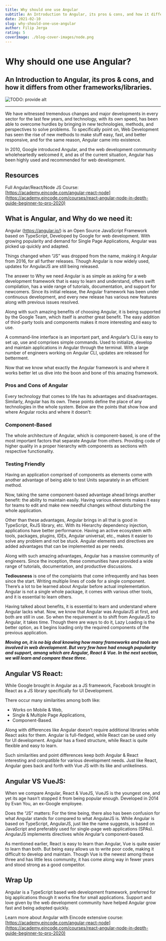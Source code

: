 ```yaml
---
title: Why should one use Angular
subtitle: An Introduction to Angular, its pros & cons, and how it differs from other frameworks/libraries.
date: 2021-02-10
slug: why-should-one-use-angular
author: Filip Jerga
rating: 5
coverImage: ./blog-cover-images/node.png
---
```


# Why should one use Angular?

## An Introduction to Angular, its pros & cons, and how it differs from other frameworks/libraries.

![TODO: provide alt](https://cdn.sanity.io/images/55mm68d3/production/79956e71c495a65556731eb6cd650ddd3922581b-750x422.jpg?h=600&fm=jpg&q=70)

* * *

We have witnessed tremendous changes and major developments in every sector for the last few years, and technology, with its own speed, has been able to overcome hurdles by bringing in new technologies, methods, and perspectives to solve problems. To specifically point on, Web Development has seen the rise of new methods to make stuff easy, fast, and better responsive, and for the same reason, Angular came into existence.

In 2010, Google introduced Angular, and the web development community wholeheartedly welcomed it, and as of the current situation, Angular has been highly used and recommended for web development.

## Resources

Full Angular/React/Node JS Course: [https://academy.eincode.com/angular-react-node](https://academy.eincode.com/courses/react-angular-node-in-depth-guide-beginner-to-pro-2020)

## **What is Angular, and Why do we need it:**

Angular (https://angular.io/) is an Open Source JavaScript Framework based on TypeScript, Developed by Google for web development. With growing popularity and demand for Single Page Applications, Angular was picked up quickly and adapted.

Things changed when “JS” was dropped from the name, making it Angular from 2016, for all further releases. Though Angular is now widely used, updates for AngularJS are still being released.

The answer to Why we need Angular is as simple as asking for a web development framework that is easy to learn and understand, offers swift compilation, has a wide range of tutorials, documentation, and support for newcomers. Since its initial release, the Angular framework has been under continuous development, and every new release has various new features along with previous issues resolved.

Along with such amazing benefits of choosing Angular, it is being supported by the Google Team, which itself is another great benefit. The easy addition of third-party tools and components makes it more interesting and easy to use.

A command-line interface is an important part, and Angular’s CLI is easy to set up, use and comprises simple commands. Used to initialize, develop and maintain applications in Angular through the terminal. With a large number of engineers working on Angular CLI, updates are released for betterment.

Now that we know what exactly the Angular framework is and where it works better let us dive into the boon and bone of this amazing framework.

### **Pros and Cons of Angular**

Every technology that comes to life has its advantages and disadvantages. Similarly, Angular has its own. These points define the place of any technologies in the whole system. Below are the points that show how and where Angular rocks and where it doesn’t:

### **Component-Based**

The whole architecture of Angular, which is component-based, is one of the most important factors that separate Angular from others. Providing code of higher quality in a proper hierarchy with components as sections with respective functionality.

### **Testing Friendly**

Having an application comprised of components as elements come with another advantage of being able to test Units separately in an efficient method.

Now, taking the same component-based advantage ahead brings another benefit: the ability to maintain easily. Having various elements makes it easy for teams to edit and make new needful changes without disturbing the whole application.

Other than these advantages, Angular brings in all that is good in TypeScript, RxJS library, etc. With its Hierarchy dependency injection, applications have better performance. Having an active ecosystem with tools, packages, plugins, IDEs, Angular universal, etc., makes it easier to solve any problem and not be stuck. Angular elements and directives are added advantages that can be implemented as per needs.

Along with such amazing advantages, Angular has a massive community of engineers. Since the inception, these communities have provided a wide range of tutorials, documentation, and productive discussions.

**Tediousness** is one of the complaints that come infrequently and has been since the start. Writing multiple lines of code for a single component. There’s a lot to be learned about Angular before actual implementation. Angular is not a single whole package, it comes with various other tools, and it is essential to learn others.

Having talked about benefits, it is essential to learn and understand where Angular lacks what. Now, we know that Angular was AngularJS at first, and both are still in use. So when the requirement is to shift from AngularJS to Angular, it takes time. Though there are ways to do it, Lazy Loading is the better option, as it begins loading only the required components of the previous application.

**_Moving on, it is no big deal knowing how many frameworks and tools are involved in web development. But very few have had enough popularity and support, among which are Angular, React & Vue. In the next section, we will learn and compare these three._**

## **Angular VS React:**

While Google brought in Angular as a JS framework, Facebook brought in React as a JS library specifically for UI Development.

There occur many similarities among both like:

*   Works on Mobile & Web,
*   Single & Multiple Page Applications,
*   Component-Based.

Along with differences like Angular doesn’t require additional libraries while React asks for them. Angular is full-fledged, while React can be used only for UI development. Angular has a fixed structure, while React is quite flexible and easy to learn.

Such similarities and point differences keep both Angular & React interesting and compatible for various development needs. Just like React, Angular goes back and forth with Vue JS with its like and unlikeliness.

## **Angular VS VueJS:**

When we compare Angular, React & VueJS, VueJS is the youngest one, and yet its age hasn’t stopped it from being popular enough. Developed in 2014 by Evan You, an ex-Google employee.

Does the “JS” matters: For the time being, there also has been confusion for what Angular stands for compared to what AngularJS is. While Angular is based on TypeScript, AngularJS, just like the name suggests, is based on JavaScript and preferably used for single-page web applications (SPAs). AngularJS implements directives while Angular’s component-based.

As mentioned earlier, React is easy to learn than Angular, Vue is quite easier to learn than both. But being easy allows us to write poor code, making it difficult to develop and maintain. Though Vue is the newest among these three and has little less community, it has come along way in fewer years and stood strong as a good competitor.

## Wrap Up

Angular is a TypeScript based web development framework, preferred for big applications though it works fine for small applications. Support and love given by the web development community have helped Angular grow fast and being adopted quickly.

Learn more about Angular with Eincode extensive course: [https://academy.eincode.com/angular-react-node](https://academy.eincode.com/courses/react-angular-node-in-depth-guide-beginner-to-pro-2020)

